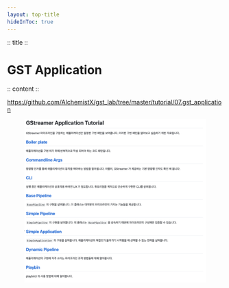 ```yaml
---
layout: top-title
hideInToc: true
---
```

:: title ::
# GST Application

:: content ::
<div class="highlight-box text-xs">

https://github.com/AlchemistX/gst_lab/tree/master/tutorial/07.gst_application
</div>
<figure class="text-center mt-5">
  <div class="w-full mx-auto">
    <img 
      src="./assets/13-tutorial-13.png" 
      class="w-auto h-90 max-h-[75vh] object-contain mx-auto block shadow-md rounded-lg" 
    />
  </div>
</figure>

